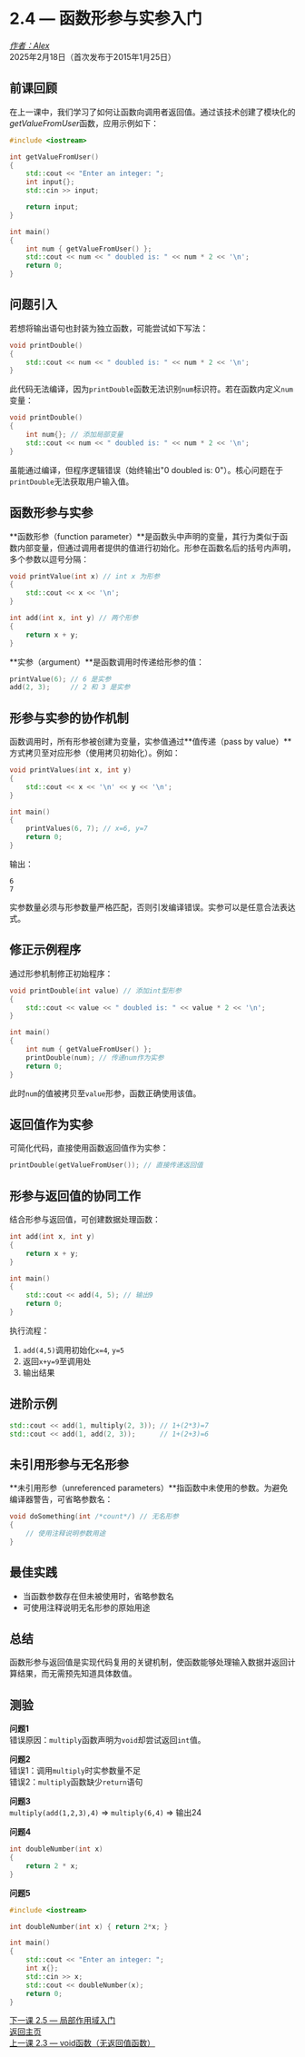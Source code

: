 2.4 — 函数形参与实参入门  
========================================================

[*作者：Alex*](https://www.learncpp.com/author/Alex/ "查看 Alex 的所有文章")  
2025年2月18日（首次发布于2015年1月25日）  

前课回顾  
----------------  
在上一课中，我们学习了如何让函数向调用者返回值。通过该技术创建了模块化的*getValueFromUser*函数，应用示例如下：  

```cpp
#include <iostream>

int getValueFromUser()
{
    std::cout << "Enter an integer: ";
    int input{};
    std::cin >> input;  

    return input;
}

int main()
{
    int num { getValueFromUser() };
    std::cout << num << " doubled is: " << num * 2 << '\n';
    return 0;
}
```  

问题引入  
----------------  
若想将输出语句也封装为独立函数，可能尝试如下写法：  

```cpp
void printDouble()
{
    std::cout << num << " doubled is: " << num * 2 << '\n';
}
```  

此代码无法编译，因为`printDouble`函数无法识别`num`标识符。若在函数内定义`num`变量：  

```cpp
void printDouble()
{
    int num{}; // 添加局部变量
    std::cout << num << " doubled is: " << num * 2 << '\n';
}
```  

虽能通过编译，但程序逻辑错误（始终输出"0 doubled is: 0"）。核心问题在于`printDouble`无法获取用户输入值。  

函数形参与实参  
----------------  
**函数形参（function parameter）**是函数头中声明的变量，其行为类似于函数内部变量，但通过调用者提供的值进行初始化。形参在函数名后的括号内声明，多个参数以逗号分隔：  

```cpp
void printValue(int x) // int x 为形参
{
    std::cout << x << '\n';
}

int add(int x, int y) // 两个形参
{
    return x + y;
}
```  

**实参（argument）**是函数调用时传递给形参的值：  

```cpp
printValue(6); // 6 是实参
add(2, 3);     // 2 和 3 是实参
```  

形参与实参的协作机制  
----------------  
函数调用时，所有形参被创建为变量，实参值通过**值传递（pass by value）**方式拷贝至对应形参（使用拷贝初始化）。例如：  

```cpp
void printValues(int x, int y)
{
    std::cout << x << '\n' << y << '\n';
}

int main()
{
    printValues(6, 7); // x=6, y=7
    return 0;
}
```  

输出：  
```
6
7
```  

实参数量必须与形参数量严格匹配，否则引发编译错误。实参可以是任意合法表达式。  

修正示例程序  
----------------  
通过形参机制修正初始程序：  

```cpp
void printDouble(int value) // 添加int型形参
{
    std::cout << value << " doubled is: " << value * 2 << '\n';
}

int main()
{
    int num { getValueFromUser() };
    printDouble(num); // 传递num作为实参
    return 0;
}
```  

此时`num`的值被拷贝至`value`形参，函数正确使用该值。  

返回值作为实参  
----------------  
可简化代码，直接使用函数返回值作为实参：  

```cpp
printDouble(getValueFromUser()); // 直接传递返回值
```  

形参与返回值的协同工作  
----------------  
结合形参与返回值，可创建数据处理函数：  

```cpp
int add(int x, int y)
{
    return x + y;
}

int main()
{
    std::cout << add(4, 5); // 输出9
    return 0;
}
```  

执行流程：  
1. `add(4,5)`调用初始化`x=4`, `y=5`  
2. 返回`x+y=9`至调用处  
3. 输出结果  

进阶示例  
----------------  
```cpp
std::cout << add(1, multiply(2, 3)); // 1+(2*3)=7
std::cout << add(1, add(2, 3));      // 1+(2+3)=6
```  

未引用形参与无名形参  
----------------  
**未引用形参（unreferenced parameters）**指函数中未使用的参数。为避免编译器警告，可省略参数名：  

```cpp
void doSomething(int /*count*/) // 无名形参
{
    // 使用注释说明参数用途
}
```  

最佳实践  
----------------  
* 当函数参数存在但未被使用时，省略参数名  
* 可使用注释说明无名形参的原始用途  

总结  
----------------  
函数形参与返回值是实现代码复用的关键机制，使函数能够处理输入数据并返回计算结果，而无需预先知道具体数值。  

测验  
----------------  
**问题1**  
错误原因：`multiply`函数声明为`void`却尝试返回`int`值。  

**问题2**  
错误1：调用`multiply`时实参数量不足  
错误2：`multiply`函数缺少`return`语句  

**问题3**  
`multiply(add(1,2,3),4)` => `multiply(6,4)` => 输出24  

**问题4**  
```cpp
int doubleNumber(int x)
{
    return 2 * x;
}
```  

**问题5**  
```cpp
#include <iostream>

int doubleNumber(int x) { return 2*x; }

int main()
{
    std::cout << "Enter an integer: ";
    int x{};
    std::cin >> x;
    std::cout << doubleNumber(x);
    return 0;
}
```  

[下一课 2.5 — 局部作用域入门](Chapter-2/lesson2.5-introduction-to-local-scope.md)  
[返回主页](/)  
[上一课 2.3 — void函数（无返回值函数）](Chapter-2/lesson2.3-void-functions-non-value-returning-functions.md)